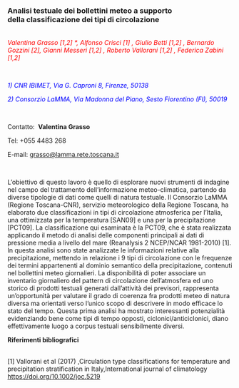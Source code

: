 <h3><strong>Analisi testuale dei bollettini meteo a supporto </strong><br /><strong>della classificazione dei tipi di circolazione</strong></h3>
<p><br /><em><span style="color: #ff0000;">Valentina Grasso [1,2] *, Alfonso Crisci [1] , Giulio Betti [1,2] , Bernardo Gozzini [2], Gianni Messeri [1,2] , Roberto Vallorani [1,2] , Federica Zabini [1,2]</span> </em></p>
<p>&nbsp;</p>
<p><span style="color: #0000ff;"><em>1) CNR IBIMET, Via G. Caproni 8, Firenze, 50138&nbsp;</em></span></p>
<p><span style="color: #0000ff;"><em>2) Consorzio LaMMA, Via Madonna del Piano, Sesto Fiorentino (FI), 50019</em> </span></p>
<p>&nbsp;</p>
<p>Contatto:&nbsp; <strong>Valentina Grasso</strong></p>
<p>Tel: +055 4483 268</p>
<p>E-mail: <a href="mailto:grasso@lamma.rete.toscana.it" target="_blank" rel="noopener">grasso@lamma.rete.toscana.it</a></p>
<p>&nbsp;</p>
<p>L&rsquo;obiettivo di questo lavoro &egrave; quello di esplorare nuovi strumenti di indagine nel campo del trattamento dell&rsquo;informazione meteo-climatica, partendo da diverse tipologie di dati come quelli di natura testuale. Il Consorzio LaMMA (Regione Toscana-CNR), servizio meteorologico della Regione Toscana, ha elaborato due classificazioni in tipi di circolazione atmosferica per l&rsquo;Italia, una ottimizzata per la temperatura [SAN09] e una per la precipitazione [PCT09]. La classificazione qui esaminata &egrave; la PCT09, che &egrave; stata realizzata applicando il metodo di analisi delle componenti principali ai dati di pressione media a livello del mare (Reanalysis 2 NCEP/NCAR 1981-2010) [1]. In questa analisi sono state analizzate le informazioni relative alla precipitazione, mettendo in relazione i 9 tipi di circolazione con le frequenze dei termini appartenenti al dominio semantico della precipitazione, contenuti nel bollettini meteo giornalieri. La disponibilit&agrave; di poter associare un inventario giornaliero del pattern di circolazione dell&rsquo;atmosfera ed uno storico di prodotti testuali generati dall&rsquo;attivit&agrave; dei previsori, rappresenta un&rsquo;opportunit&agrave; per valutare il grado di coerenza fra prodotti meteo di natura diversa ma orientati verso l&rsquo;unico scopo di descrivere in modo efficace lo stato del tempo. Questa prima analisi ha mostrato interessanti potenzialit&agrave; evidenziando bene come tipi di tempo opposti, ciclonici/anticiclonici, diano effettivamente luogo a corpus testuali sensibilmente diversi.</p>
<p><strong>Riferimenti bibliografici</strong></p>
<p><br />[1] Vallorani et al (2017) ,Circulation type classifications for temperature and precipitation stratification in Italy,International journal of climatology <a href="https://doi.org/10.1002/joc.5219" target="_blank" rel="noopener" data-saferedirecturl="https://www.google.com/url?q=https://doi.org/10.1002/joc.5219&amp;source=gmail&amp;ust=1536216036589000&amp;usg=AFQjCNHGmvMgPVWbahN0DmPLnVo-obGy8A">https://doi.org/10.1002/joc.<wbr />5219</a>&nbsp;</p>

